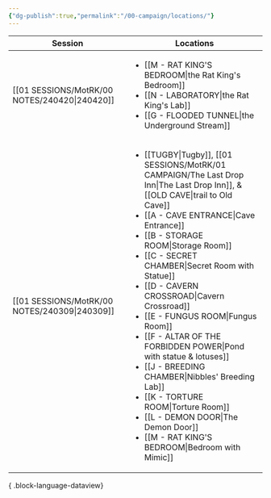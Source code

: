 ```yaml
---
{"dg-publish":true,"permalink":"/00-campaign/locations/"}
---
```



| Session                                          | Locations                                                                                                                                                                                                                                                                                                                                                                                                                                                                                                                                                                                                                          |
| ------------------------------------------------ | ---------------------------------------------------------------------------------------------------------------------------------------------------------------------------------------------------------------------------------------------------------------------------------------------------------------------------------------------------------------------------------------------------------------------------------------------------------------------------------------------------------------------------------------------------------------------------------------------------------------------------------- |
| [[01 SESSIONS/MotRK/00 NOTES/240420\|240420]] | <ul><li>[[M - RAT KING'S BEDROOM\\|the Rat King's Bedroom]]</li><li>[[N - LABORATORY\\|the Rat King's Lab]]</li><li>[[G -  FLOODED TUNNEL\\|the Underground Stream]]</li></ul>                                                                                                                                                                                                                                                                                                                                                                                                                                                     |
| [[01 SESSIONS/MotRK/00 NOTES/240309\|240309]] | <ul><li>[[TUGBY\\|Tugby]], [[01 SESSIONS/MotRK/01 CAMPAIGN/The Last Drop Inn\|The Last Drop Inn]], & [[OLD CAVE\\|trail to Old Cave]]</li><li>[[A - CAVE ENTRANCE\\|Cave Entrance]]</li><li>[[B - STORAGE ROOM\\|Storage Room]]</li><li>[[C - SECRET CHAMBER\\|Secret Room with Statue]]</li><li>[[D - CAVERN CROSSROAD\\|Cavern Crossroad]]</li><li>[[E - FUNGUS ROOM\\|Fungus Room]]</li><li>[[F - ALTAR OF THE FORBIDDEN POWER\\|Pond with statue & lotuses]]</li><li>[[J - BREEDING CHAMBER\\|Nibbles' Breeding Lab]]</li><li>[[K - TORTURE ROOM\\|Torture Room]]</li><li>[[L - DEMON DOOR\\|The Demon Door]]</li><li>[[M - RAT KING'S BEDROOM\\|Bedroom with Mimic]]</li></ul> |

{ .block-language-dataview}
